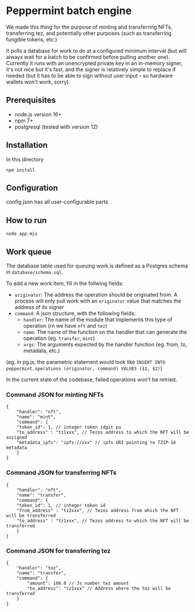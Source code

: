 # Peppermint batch engine

We made this thing for the purpose of minting and transferring NFTs, transferring tez, and potentially other purposes (such as transferring fungible tokens, etc.)

It polls a database for work to do at a configured minimum interval (but will always wait for a batch to be confirmed before pulling another one). Currently it runs with an unencrypted private key in an in-memory signer, it's not nice but it's fast, and the signer is relatively simple to replace if needed (but it has to be able to sign without user input - so hardware wallets won't work, sorry).

## Prerequisites
- node.js version 16+
- npm 7+
- postgresql (tested with version 12)

## Installation

In this directory 

`npm install`

## Configuration

config.json has all user-configurable parts

## How to run

`node app.mjs`

## Work queue

The database table used for queuing work is defined as a Postgres schema in `database/schema.sql`.

To add a new work item, fill in the follwing fields:
- `originator`: The address the operation should be originated from. A process will only pull work with an `originator` value that matches the address of its signer
- `command`: A json structure, with the following fields:
  - `handler`: The name of the module that implements this type of operation (rn we have `nft` and `tez`)
  - `name`: The name of the function on the handler that can generate the operation (eg. `transfer`, `mint`)
  - `args`: The arguments expected by the handler function (eg. from, to, metadata, etc.)

(eg, in pg.js, the parametric statement would look like `INSERT INTO peppermint.operations (originator, command) VALUES ($1, $2)`)

In the current state of the codebase, failed operations won't be retried.

### Command JSON for minting NFTs

```
{
	"handler": "nft",
	"name": "mint",
	"command": {
	"token_id": 1, // integer token idgit pu
	"to_address" : "tz1xxx", // Tezos address to which the NFT will be assigned
	"metadata_ipfs": "ipfs://xxx" // ipfs URI pointing to TZIP-16 metadata
	}
}
```

### Command JSON for transferring NFTs

```
{
	"handler": "nft",
	"name": "transfer",
	"command": {
	"token_id": 1, // integer token id
	"from_address" : "tz2xxx", // Tezos address from which the NFT will be transferred
	"to_address" : "tz1xxx", // Tezos address to which the NFT will be transferred
	}
}
```

### Command JSON for transferring tez

```
{
	"handler": "tez",
	"name": "transfer",
	"command": {
		"amount": 100.0 // Js number tez amount
		"to_address": "tz1xxx" // Address where the tez will be transferred
	}
}
```
